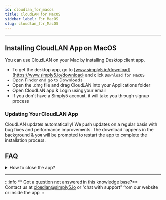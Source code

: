 ```yaml
---
id: cloudlan_for_macos
title: CloudLAN for MacOS
sidebar_label: For MacOS
slug: cloudlan_for_MacOS
---
```

---
## Installing CloudLAN App on MacOS
You can use CloudLAN on your Mac by installing Desktop client app.

- To get the desktop app, go to [www.simply5.io/download](https://www.simply5.io/download) and click `Download for MacOS`
- Open Finder and go to Downloads
- Open the .dmg file and drag CloudLAN into your Applications folder
- Open CloudLAN app & Login using your email
- If you don't have a Simply5 account, it will take you through signup process

### Updating Your CloudLAN App  

CloudLAN updates automatically! We push updates on a regular basis with bug fixes and performance improvements. The download happens in the background & you will be prompted to restart the app to complete the installation process.

## FAQ
<details>
 <summary> How to close the app? </summary> 
 Answer:    As CloudLAN is a connectivity app closing or minimizing the app will minimize it to the Notification area. You can right-click on the icon & close the app properly  
</details>

---

:::info
 ** Got a question not answered in this knowledge base?** <br />
 Contact us at [cloudlan@simply5.io](mailto:cloudlan@simply5.io) or "chat with support" from our website or inside the app
:::
